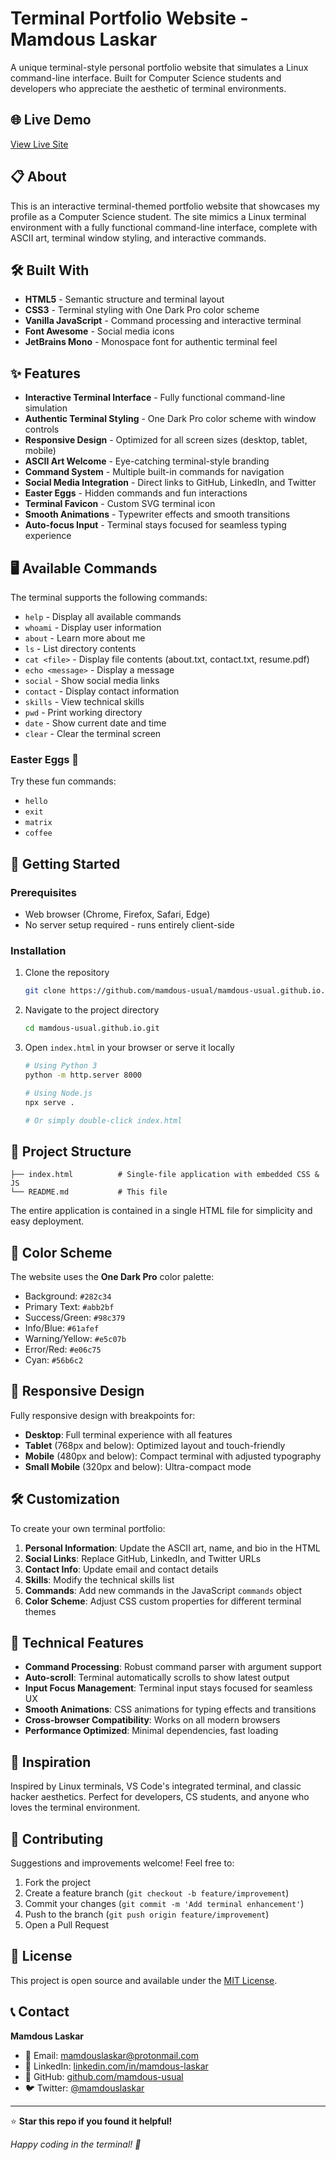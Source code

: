 # Terminal Portfolio Website - Mamdous Laskar

A unique terminal-style personal portfolio website that simulates a Linux command-line interface. Built for Computer Science students and developers who appreciate the aesthetic of terminal environments.

## 🌐 Live Demo

[View Live Site](https://mamdous-usual.github.io/portfolio-website)

## 📋 About

This is an interactive terminal-themed portfolio website that showcases my profile as a Computer Science student. The site mimics a Linux terminal environment with a fully functional command-line interface, complete with ASCII art, terminal window styling, and interactive commands.

## 🛠️ Built With

- **HTML5** - Semantic structure and terminal layout
- **CSS3** - Terminal styling with One Dark Pro color scheme
- **Vanilla JavaScript** - Command processing and interactive terminal
- **Font Awesome** - Social media icons
- **JetBrains Mono** - Monospace font for authentic terminal feel

## ✨ Features

- **Interactive Terminal Interface** - Fully functional command-line simulation
- **Authentic Terminal Styling** - One Dark Pro color scheme with window controls
- **Responsive Design** - Optimized for all screen sizes (desktop, tablet, mobile)
- **ASCII Art Welcome** - Eye-catching terminal-style branding
- **Command System** - Multiple built-in commands for navigation
- **Social Media Integration** - Direct links to GitHub, LinkedIn, and Twitter
- **Easter Eggs** - Hidden commands and fun interactions
- **Terminal Favicon** - Custom SVG terminal icon
- **Smooth Animations** - Typewriter effects and smooth transitions
- **Auto-focus Input** - Terminal stays focused for seamless typing experience

## 🖥️ Available Commands

The terminal supports the following commands:

- `help` - Display all available commands
- `whoami` - Display user information
- `about` - Learn more about me
- `ls` - List directory contents
- `cat <file>` - Display file contents (about.txt, contact.txt, resume.pdf)
- `echo <message>` - Display a message
- `social` - Show social media links
- `contact` - Display contact information
- `skills` - View technical skills
- `pwd` - Print working directory
- `date` - Show current date and time
- `clear` - Clear the terminal screen

### Easter Eggs 🥚

Try these fun commands:
- `hello`
- `exit`
- `matrix`
- `coffee`

## 🚀 Getting Started

### Prerequisites

- Web browser (Chrome, Firefox, Safari, Edge)
- No server setup required - runs entirely client-side

### Installation

1. Clone the repository
   ```bash
   git clone https://github.com/mamdous-usual/mamdous-usual.github.io.git
   ```

2. Navigate to the project directory
   ```bash
   cd mamdous-usual.github.io.git
   ```

3. Open `index.html` in your browser or serve it locally
   ```bash
   # Using Python 3
   python -m http.server 8000
   
   # Using Node.js
   npx serve .
   
   # Or simply double-click index.html
   ```

## 📁 Project Structure

```
├── index.html          # Single-file application with embedded CSS & JS
└── README.md           # This file
```

The entire application is contained in a single HTML file for simplicity and easy deployment.

## 🎨 Color Scheme

The website uses the **One Dark Pro** color palette:
- Background: `#282c34`
- Primary Text: `#abb2bf`
- Success/Green: `#98c379`
- Info/Blue: `#61afef`
- Warning/Yellow: `#e5c07b`
- Error/Red: `#e06c75`
- Cyan: `#56b6c2`

## 📱 Responsive Design

Fully responsive design with breakpoints for:
- **Desktop**: Full terminal experience with all features
- **Tablet** (768px and below): Optimized layout and touch-friendly
- **Mobile** (480px and below): Compact terminal with adjusted typography
- **Small Mobile** (320px and below): Ultra-compact mode

## 🛠️ Customization

To create your own terminal portfolio:

1. **Personal Information**: Update the ASCII art, name, and bio in the HTML
2. **Social Links**: Replace GitHub, LinkedIn, and Twitter URLs
3. **Contact Info**: Update email and contact details
4. **Skills**: Modify the technical skills list
5. **Commands**: Add new commands in the JavaScript `commands` object
6. **Color Scheme**: Adjust CSS custom properties for different terminal themes

## 🎯 Technical Features

- **Command Processing**: Robust command parser with argument support
- **Auto-scroll**: Terminal automatically scrolls to show latest output
- **Input Focus Management**: Terminal input stays focused for seamless UX
- **Smooth Animations**: CSS animations for typing effects and transitions
- **Cross-browser Compatibility**: Works on all modern browsers
- **Performance Optimized**: Minimal dependencies, fast loading

## 🌟 Inspiration

Inspired by Linux terminals, VS Code's integrated terminal, and classic hacker aesthetics. Perfect for developers, CS students, and anyone who loves the terminal environment.

## 🤝 Contributing

Suggestions and improvements welcome! Feel free to:

1. Fork the project
2. Create a feature branch (`git checkout -b feature/improvement`)
3. Commit your changes (`git commit -m 'Add terminal enhancement'`)
4. Push to the branch (`git push origin feature/improvement`)
5. Open a Pull Request

## 📄 License

This project is open source and available under the [MIT License](LICENSE).

## 📞 Contact

**Mamdous Laskar**

- 📧 Email: [mamdouslaskar@protonmail.com](mailto:mamdouslaskar@protonmail.com)
- 💼 LinkedIn: [linkedin.com/in/mamdous-laskar](https://linkedin.com/in/mamdous-laskar)
- 🐙 GitHub: [github.com/mamdous-usual](https://github.com/mamdous-usual)
- 🐦 Twitter: [@mamdouslaskar](https://twitter.com/mamdouslaskar)

---

⭐ **Star this repo if you found it helpful!**

*Happy coding in the terminal! 🚀*
